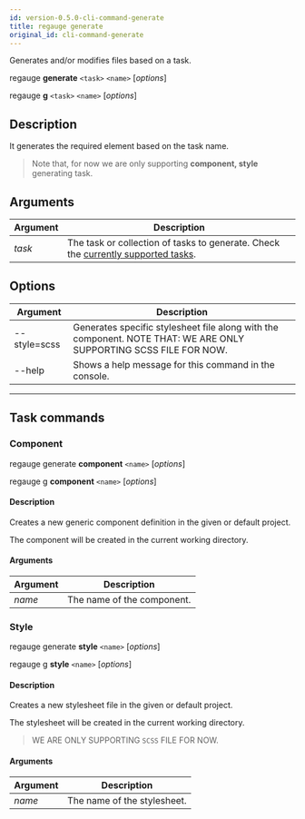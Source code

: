 ```yaml
---
id: version-0.5.0-cli-command-generate
title: regauge generate
original_id: cli-command-generate
---
```


Generates and/or modifies files based on a task.

regauge **generate** `<task>` `<name>` [_options_]

regauge **g** `<task>` `<name>` [_options_]

## Description

It generates the required element based on the task name.

> Note that, for now we are only supporting **component, style** generating task.

## Arguments

Argument | Description |
---------|----------|
 _task_ | The task or collection of tasks to generate. Check the [currently supported tasks](#task-commands). |

## Options

Argument | Description |
---------|----------|
--style=scss | Generates specific stylesheet file along with the component. NOTE THAT: WE ARE ONLY SUPPORTING SCSS FILE FOR NOW. |
--help | Shows a help message for this command in the console. |

---

## Task commands

### Component

regauge generate **component** `<name>` [_options_]

regauge g **component** `<name>` [_options_]

#### Description

Creates a new generic component definition in the given or default project.

The component will be created in the current working directory.

#### Arguments

Argument | Description |
---------|----------|
 _name_ | The name of the component. |

### Style

regauge generate **style** `<name>` [_options_]

regauge g **style** `<name>` [_options_]

#### Description

Creates a new stylesheet file in the given or default project.

The stylesheet will be created in the current working directory.

> WE ARE ONLY SUPPORTING `SCSS` FILE FOR NOW.

#### Arguments

Argument | Description |
---------|----------|
 _name_ | The name of the stylesheet. |
